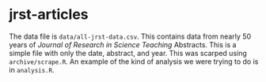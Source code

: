 # jrst-articles

The data file is `data/all-jrst-data.csv`. This contains data from nearly 50 years of *Journal of Research in Science Teaching* Abstracts. This is a simple file with only the date, abstract, and year. This was scarped using `archive/scrape.R`. An example of the kind of analysis we were trying to do is in `analysis.R`.